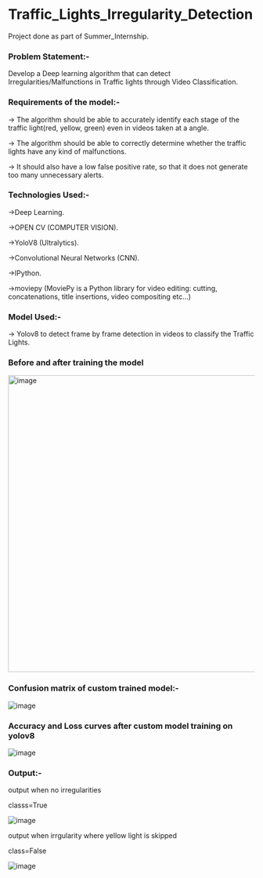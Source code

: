 # Traffic_Lights_Irregularity_Detection

Project done as part of Summer_Internship.

### Problem Statement:-

  Develop a Deep learning algorithm that can detect Irregularities/Malfunctions in Traffic lights through Video Classification. 



### Requirements of the model:-

  -> The algorithm should be able to accurately identify each stage of the traffic light(red, yellow, green) even in videos taken at a angle.
  
  -> The algorithm should be able to correctly determine whether the traffic lights have any kind of malfunctions.
  
  -> It should also have a low false positive rate, so that it does not generate too many unnecessary alerts.


### Technologies Used:-

  ->Deep Learning.

  ->OPEN CV (COMPUTER VISION).

  ->YoloV8 (Ultralytics).
  
  ->Convolutional Neural Networks (CNN).

  ->IPython.
  
  ->moviepy (MoviePy is a Python library for video editing: cutting, concatenations, title insertions, video compositing etc…)


### Model Used:-
   -> Yolov8 to detect frame by frame detection in videos to classify the Traffic Lights.

### Before and after training the model

<img width="605" alt="image" src="https://github.com/vamsikrisna54/Traffic_Lights_Irregularity_Detection/assets/114807260/5479f93b-8f86-4060-b972-b4afad230399">

### Confusion matrix of custom trained model:-

![image](https://github.com/vamsikrisna54/Traffic_Lights_Irregularity_Detection/assets/114807260/11f30c1a-df73-4783-8028-032eea4a407e)

### Accuracy and Loss curves after custom model training on yolov8

![image](https://github.com/vamsikrisna54/Traffic_Lights_Irregularity_Detection/assets/114807260/5ee4922f-a569-4e80-95a4-40959c973c84)


###  Output:-

output when no irregularities

classs=True

![image](https://github.com/vamsikrisna54/Traffic_Lights_Irregularity_Detection/assets/114807260/24024c4f-934f-454f-a376-5ef62c672e42)

output when irrgularity where yellow light is skipped

class=False

![image](https://github.com/vamsikrisna54/Traffic_Lights_Irregularity_Detection/assets/114807260/872a5470-9583-4448-8ef9-e022b2de491a)



